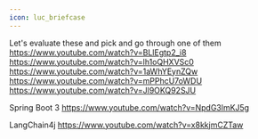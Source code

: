 ```yaml
---
icon: luc_briefcase
---
```

Let's evaluate these and pick and go through one of them
https://www.youtube.com/watch?v=BLlEgtp2_i8
https://www.youtube.com/watch?v=lh1oQHXVSc0
https://www.youtube.com/watch?v=1aWhYEynZQw
https://www.youtube.com/watch?v=mPPhcU7oWDU
https://www.youtube.com/watch?v=Jl9OKQ92SJU

Spring Boot 3
https://www.youtube.com/watch?v=NpdG3lmKJ5g

LangChain4j
https://www.youtube.com/watch?v=x8kkjmCZTaw